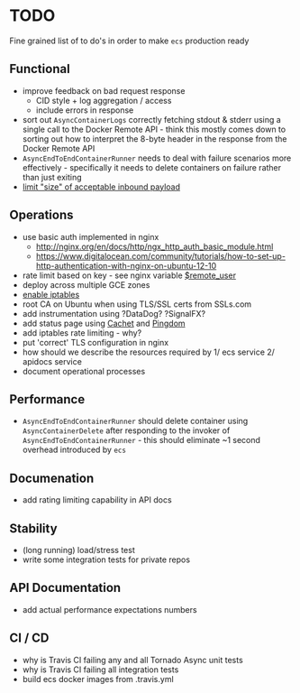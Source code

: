 # TODO

Fine grained list of to do's in order to make ```ecs``` production ready

## Functional

* improve feedback on bad request response
  * CID style + log aggregation / access
  * include errors in response
* sort out ```AsyncContainerLogs``` correctly fetching stdout & stderr
  using a single call to the Docker Remote API - think this mostly comes
  down to sorting out how to interpret the 8-byte header in the response
  from the Docker Remote API
* ```AsyncEndToEndContainerRunner``` needs to deal with failure scenarios
  more effectively - specifically it needs to delete containers on failure
  rather than just exiting
* [limit "size" of acceptable inbound payload](http://nginx.org/en/docs/http/ngx_http_core_module.html#client_max_body_size)

## Operations

* use basic auth implemented in nginx
    * http://nginx.org/en/docs/http/ngx_http_auth_basic_module.html
    * https://www.digitalocean.com/community/tutorials/how-to-set-up-http-authentication-with-nginx-on-ubuntu-12-10
* rate limit based on key - see nginx variable
[$remote_user](http://nginx.org/en/docs/http/ngx_http_core_module.html#var_remote_user)
* deploy across multiple GCE zones
* [enable iptables](https://www.jimmycuadra.com/posts/securing-coreos-with-iptables/)
* root CA on Ubuntu when using TLS/SSL certs from SSLs.com
* add instrumentation using ?DataDog? ?SignalFX?
* add status page using [Cachet](https://docs.cachethq.io/docs/get-started-with-docker)
and [Pingdom](https://www.pingdom.com/)
* add iptables rate limiting - why?
* put 'correct' TLS configuration in nginx
* how should we describe the resources required by 1/ ecs service 2/ apidocs service
* document operational processes 

## Performance

* ```AsyncEndToEndContainerRunner``` should delete container using ```AsyncContainerDelete```
  after responding to the invoker of ```AsyncEndToEndContainerRunner``` - this should eliminate
  ~1 second overhead introduced by ```ecs```

## Documenation

* add rating limiting capability in API docs

## Stability

* (long running) load/stress test
* write some integration tests for private repos

## API Documentation

* add actual performance expectations numbers

## CI / CD

* why is Travis CI failing any and all Tornado Async unit tests
* why is Travis CI failing all integration tests
* build ecs docker images from .travis.yml
